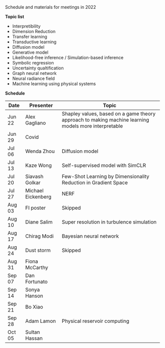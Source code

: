 Schedule and materials for meetings in 2022

**Topic list**

* Interpretibility
* Dimension Reduction
* Transfer learning 
* Transductive learning
* Diffusion model
* Generative model
* Likelihood-free inference / Simulation-based inference
* Symbolic regression
* Uncertainty qualtification
* Graph neural network
* Neural radiance field
* Machine learning using physical systems

**Schedule**

| Date     | Presenter       | Topic   |
| -------- | --------------- | ------- |
| Jun 22   | Alex Gagliano   | Shapley values, based on a game theory approach to making machine learning models more interpretable |
| Jun 29   | Covid           | |
| Jul 06   | Wenda Zhou      | Diffusion model |
| Jul 13   | Kaze Wong       | Self-supervised model with SimCLR |
| Jul 20   | Siavash Golkar  | Few-Shot Learning by Dimensionality Reduction in Gradient Space |
| Jul 27   | Michael Eickenberg | NERF |
| Aug 03   | FI poster       | Skipped |
| Aug 10   | Diane Salim     | Super resolution in turbulence simulation |
| Aug 17   | Chirag Modi     | Bayesian neural network |
| Aug 24   | Dust storm      | Skipped |
| Aug 31   | Fiona McCarthy  |
| Sep 07   | Dan Fortunato   |
| Sep 14   | Sonya Hanson    |
| Sep 21   | Bo Xiao         |
| Sep 28   | Adam Lamon      | Physical reservoir computing|
| Oct 05   | Sultan Hassan   |
